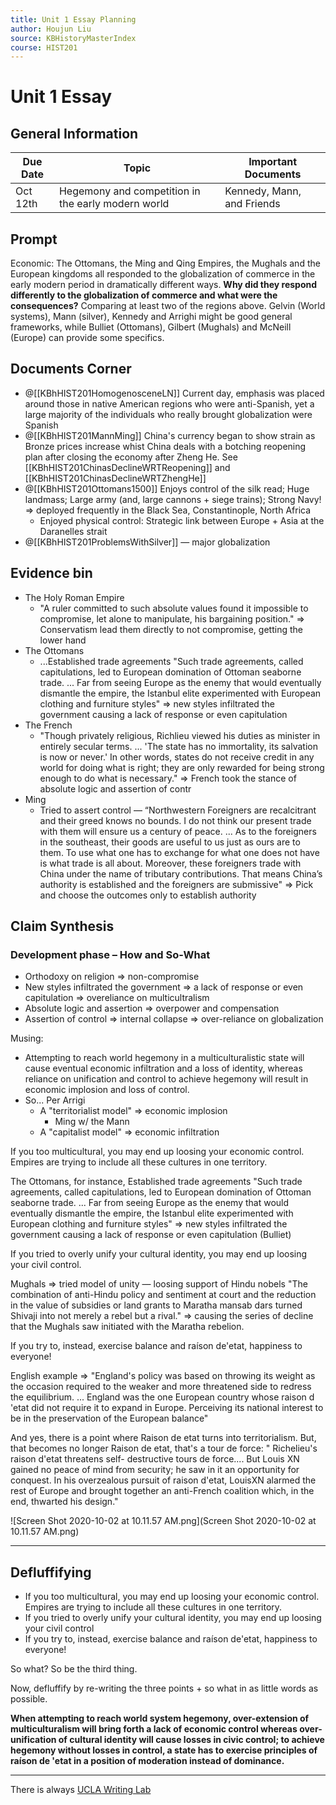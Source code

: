 ```yaml
---
title: Unit 1 Essay Planning
author: Houjun Liu
source: KBHistoryMasterIndex
course: HIST201
---
```


# Unit 1 Essay
## General Information

| Due Date | Topic                                              | Important Documents        |
|----------|----------------------------------------------------|----------------------------|
| Oct 12th | Hegemony and competition in the early modern world | Kennedy, Mann, and Friends |

## Prompt

<!--
Cultural: Confucianism, Islam, and Christianity play varying roles in the political and economic decisions of the major regions of world (Ming/Qing, Ottomans/Mughals, Europe). **How did culture influence the relative success of commerce and/or state formation in these regions? Was the influence positive or negative ? Were there wider ramifications?**
Include in your essay at least two religions. Sources for: Christianity (McNeill, Kissinger), Confucianism (resources from your Kennedy essay), Islam (Bulliet, Gilbert, some Gelvin).
-->

Economic: The Ottomans, the Ming and Qing Empires, the Mughals and the European kingdoms all responded to the globalization of commerce in the early modern period in dramatically different ways. **Why did they respond differently to the globalization of commerce and what were the consequences?**
Comparing at least two of the regions above. Gelvin (World systems), Mann (silver), Kennedy and Arrighi might be good general frameworks, while Bulliet (Ottomans), Gilbert (Mughals) and McNeill (Europe) can provide some specifics.


## Documents Corner
- @[[KBhHIST201HomogenosceneLN]] Current day, emphasis was placed around those in native American regions who were anti-Spanish, yet a large majority of the individuals who really brought globalization were Spanish 
- @[[KBhHIST201MannMing]] China's currency began to show strain as Bronze prices increase whist China deals with a botching reopening plan after closing the economy after Zheng He. See [[KBhHIST201ChinasDeclineWRTReopening]] and [[KBhHIST201ChinasDeclineWRTZhengHe]]
- @[[KBhHIST201Ottomans1500]]   Enjoys control of the silk read; Huge landmass; Large army (and, large cannons + siege trains); Strong Navy! => deployed frequently in the Black Sea, Constantinople, North Africa
	- Enjoyed physical control: Strategic link between Europe + Asia at the Daranelles strait 
- @[[KBhHIST201ProblemsWithSilver]]  — major globalization
 
 
 ## Evidence bin
- The Holy Roman Empire
	- "A ruler committed to such absolute values found it impossible to compromise, let alone to manipulate, his bargaining position." => Conservatism lead them directly to not compromise, getting the lower hand
- The Ottomans	
	- ...Established trade agreements "Such trade agreements, called capitulations, led to European domination of Ottoman seaborne trade. ... Far from seeing Europe as the enemy that would eventually dismantle the empire, the Istanbul elite experimented with European clothing and furniture styles" => new styles infiltrated the government causing a lack of response or even capitulation
- The French
	- "Though privately religious, Richlieu viewed his duties as minister in entirely secular terms. ... 'The state has no immortality, its salvation is now or never.'  In other words, states do not receive credit in any world for doing what is right; they are only rewarded for being strong enough to do what is necessary." => French took the stance of absolute logic and assertion of contr
- Ming
	- Tried to assert control — “Northwestern Foreigners are recalcitrant and their greed knows no bounds. I do not think our present trade with them will ensure us a century of peace. ... As to the foreigners in the southeast, their goods are useful to us just as ours are to them. To use what one has to exchange for what one does not have is what trade is all about. Moreover, these foreigners trade with China under the name of tributary contributions. That means China’s authority is established and the foreigners are submissive" => Pick and choose the outcomes only to establish authority
	
	
## Claim Synthesis
### Development phase – How and So-What
* Orthodoxy on religion => non-compromise 
* New styles infiltrated the government => a lack of response or even capitulation => overeliance on multicultralism
* Absolute logic and assertion => overpower and compensation
* Assertion of control => internal collapse => over-reliance on globalization

Musing:
* Attempting to reach world hegemony in a multiculturalistic state will cause eventual economic infiltration and a loss of identity, whereas reliance on unification and control to achieve hegemony will result in economic implosion and loss of control.
* So... Per Arrigi
	* A "territorialist model" => economic implosion	
		* Ming w/ the Mann
	* A "capitalist model" => economic infiltration
	
If you too multicultural, you may end up loosing your economic control. Empires are trying to include all these cultures in one territory.

The Ottomans, for instance, Established trade agreements "Such trade agreements, called capitulations, led to European domination of Ottoman seaborne trade. ... Far from seeing Europe as the enemy that would eventually dismantle the empire, the Istanbul elite experimented with European clothing and furniture styles" => new styles infiltrated the government causing a lack of response or even capitulation (Bulliet)

If you tried to overly unify your cultural identity, you may end up loosing your civil control.

Mughals => tried model of unity — loosing support of Hindu nobels "The combination of anti-Hindu policy and sentiment at court and the reduction in the value of subsidies or land grants to Maratha mansab dars turned Shivaji into not merely a rebel but a rival." => causing the series of decline that the Mughals saw initiated with the Maratha rebelion.

If you try to, instead, exercise balance and raíson de'etat, happiness to everyone!

English example => "England's policy was based on throwing its weight as the occasion required to the weaker and more threatened side to redress the equilibrium. ... England was the one European country whose raison d 'etat did not require it to expand in Europe. Perceiving its national interest to be in the preservation of the European balance"

And yes, there is a point where Raison de etat turns into territorialism. But, that becomes no longer Raison de etat, that's a tour de force: " Richelieu's raison d'etat threatens self- destructive tours de force.... But Louis XN gained no peace of mind from security; he saw in it an opportunity for conquest. In his overzealous pursuit of raison d'etat, LouisXN alarmed the rest of Europe and brought together an anti-French coalition which, in the end, thwarted his design." 

![Screen Shot 2020-10-02 at 10.11.57 AM.png](Screen Shot 2020-10-02 at 10.11.57 AM.png)

***

## Defluffifying

* If you too multicultural, you may end up loosing your economic control. Empires are trying to include all these cultures in one territory.
* If you tried to overly unify your cultural identity, you may end up loosing your civil control
* If you try to, instead, exercise balance and raíson de'etat, happiness to everyone!

So what? So be the third thing.

Now, defluffify by re-writing the three points + so what in as little words as possible.

**When attempting to reach world system hegemony, over-extension of multiculturalism will bring forth a lack of economic control whereas over-unification of cultural identity will cause losses in civic control; to achieve hegemony without losses in control, a state has to exercise principles of raíson de 'etat in a position of moderation instead of dominance.**


***
There is always [UCLA Writing Lab](https://wp.ucla.edu/wp-content/uploads/2016/01/UWC_handouts_What-How-So-What-Thesis-revised-5-4-15-RZ.pdf)
